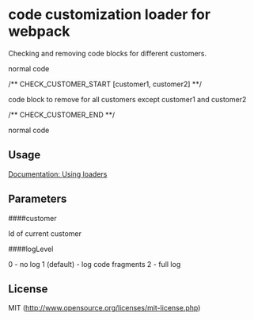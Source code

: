 # code customization loader for webpack

Checking and removing code blocks for different customers.   


normal code

/** CHECK_CUSTOMER_START [customer1, customer2] **/

code block to remove for all customers except customer1 and customer2

/** CHECK_CUSTOMER_END **/

normal code


## Usage

[Documentation: Using loaders](http://webpack.github.io/docs/using-loaders.html)

## Parameters 

####customer 

Id of current customer

####logLevel 

0 - no log
1 (default) - log code fragments
2 - full log

## License

MIT (http://www.opensource.org/licenses/mit-license.php)
